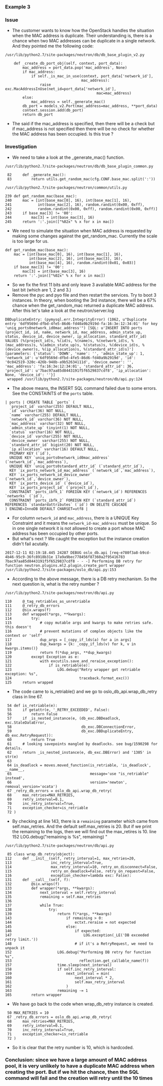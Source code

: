 ### Example 3
### Issue
* The customer wants to know how the OpenStack handles the situation when the MAC address is duplicate. Their understanding is, there is a chance when two MAC addresses can be duplicate in a single network. And they pointed me the following code:
~~~
/usr/lib/python2.7/site-packages/neutron/db/db_base_plugin_v2.py

    def _create_db_port_obj(self, context, port_data):
        mac_address = port_data.pop('mac_address', None)
        if mac_address:
            if self._is_mac_in_use(context, port_data['network_id'],
                                   mac_address):
                raise exc.MacAddressInUse(net_id=port_data['network_id'],
                                          mac=mac_address)
        else:
            mac_address = self._generate_mac()
        db_port = models_v2.Port(mac_address=mac_address, **port_data)
        context.session.add(db_port)
        return db_port
~~~
* The said if the mac_address is specified, then there will be a check but if mac_address is not specified then there will be no check for whether the MAC address has been occupied. Is this true ?
### Investigation
* We need to take a look at the _generate_mac() function.
~~~
/usr/lib/python2.7/site-packages/neutron/db/db_base_plugin_common.py

 82     def _generate_mac():
 83         return utils.get_random_mac(cfg.CONF.base_mac.split(':'))
~~~
~~~
/usr/lib/python2.7/site-packages/neutron/common/utils.py

239 def get_random_mac(base_mac):
240     mac = [int(base_mac[0], 16), int(base_mac[1], 16),
241            int(base_mac[2], 16), random.randint(0x00, 0xff),
242            random.randint(0x00, 0xff), random.randint(0x00, 0xff)]
243     if base_mac[3] != '00':
244         mac[3] = int(base_mac[3], 16)
245     return ':'.join(["%02x" % x for x in mac])
~~~
* We need to simulate the situation when MAC address is requested by making some changes against the get_random_mac. Currently the scale is too large for us.
~~~
def get_random_mac(base_mac):
    mac = [int(base_mac[0], 16), int(base_mac[1], 16),
           int(base_mac[2], 16), int(base_mac[3], 16),
           int(base_mac[4], 16), random.randint(0x01, 0x03)]
    if base_mac[3] != '00':
        mac[3] = int(base_mac[3], 16)
    return ':'.join(["%02x" % x for x in mac])
~~~
* So we fix the first 11 bits and only leave 3 available MAC address for the last bit (which are 1, 2 and 3.)
* Remove the pyc and pyo file and then restart the services. Try to boot 3 instances. In theory, when booting the 3rd instance, there will be a 67% chance when the get_random_mac returned a duplicate MAC address. After this let's take a look at the neutron/server.log

~~~
DBDuplicateEntry: (pymysql.err.IntegrityError) (1062, u"Duplicate entry '6df9569d-dfbd-4fe5-86d6-fd40a9b2919d-fa:16:3e:12:34:01' for key 'uniq_ports0network_id0mac_address'") [SQL: u'INSERT INTO ports (project_id, id, name, network_id, mac_address, admin_state_up, status, device_id, device_owner, ip_allocation, standard_attr_id) VALUES (%(project_id)s, %(id)s, %(name)s, %(network_id)s, %(mac_address)s, %(admin_state_up)s, %(status)s, %(device_id)s, %(device_owner)s, %(ip_allocation)s, %(standard_attr_id)s)'] [parameters: {'status': 'DOWN', 'name': '', 'admin_state_up': 1, 'network_id': u'6df9569d-dfbd-4fe5-86d6-fd40a9b2919d', 'id': '0c042519-320c-426b-948b-a9b52634111d', 'device_owner': '', 'mac_address': 'fa:16:3e:12:34:01', 'standard_attr_id': 36, 'project_id': u'7bac97aa85d8443191f5f6529837cdf8', 'ip_allocation': None, 'device_id': ''}]
 wrapped /usr/lib/python2.7/site-packages/neutron/db/api.py:124
~~~
* The above means, the INSERT SQL command failed due to some errors. See the CONSTAINTS of the `ports` table.
~~~
| ports | CREATE TABLE `ports` (
  `project_id` varchar(255) DEFAULT NULL,
  `id` varchar(36) NOT NULL,
  `name` varchar(255) DEFAULT NULL,
  `network_id` varchar(36) NOT NULL,
  `mac_address` varchar(32) NOT NULL,
  `admin_state_up` tinyint(1) NOT NULL,
  `status` varchar(16) NOT NULL,
  `device_id` varchar(255) NOT NULL,
  `device_owner` varchar(255) NOT NULL,
  `standard_attr_id` bigint(20) NOT NULL,
  `ip_allocation` varchar(16) DEFAULT NULL,
  PRIMARY KEY (`id`),
  UNIQUE KEY `uniq_ports0network_id0mac_address` (`network_id`,`mac_address`),
  UNIQUE KEY `uniq_ports0standard_attr_id` (`standard_attr_id`),
  KEY `ix_ports_network_id_mac_address` (`network_id`,`mac_address`),
  KEY `ix_ports_network_id_device_owner` (`network_id`,`device_owner`),
  KEY `ix_ports_device_id` (`device_id`),
  KEY `ix_ports_project_id` (`project_id`),
  CONSTRAINT `ports_ibfk_1` FOREIGN KEY (`network_id`) REFERENCES `networks` (`id`),
  CONSTRAINT `ports_ibfk_2` FOREIGN KEY (`standard_attr_id`) REFERENCES `standardattributes` (`id`) ON DELETE CASCADE
) ENGINE=InnoDB DEFAULT CHARSET=utf8 |
~~~ 
* For column `network_id` and `mac_address`, there is a UNIQUE Key Constraint and it means the `network_id-mac_address` must be unique. So in one single network it is not allowed to create a port whose MAC address has been occupied by other ports.
* But what's next ? We caught the exception but the instance creation didn't fail acutally.
~~~
2017-12-11 02:19:18.445 24287 DEBUG oslo_db.api [req-e780f3a8-b9cd-4b46-95c9-36fc8918b31e 17a9a9bec778456f87360a2f95416783 7bac97aa85d8443191f5f6529837cdf8 - - -] Performing DB retry for function neutron.plugins.ml2.plugin.create_port wrapper /usr/lib/python2.7/site-packages/oslo_db/api.py:153
~~~
* According to the above message, there is a DB retry mechanism. So the next question is, what is the retry number ?
~~~
/usr/lib/python2.7/site-packages/neutron/db/api.py

110     @_tag_retriables_as_unretriable
111     @_retry_db_errors
112     @six.wraps(f)
113     def wrapped(*args, **kwargs):
114         try:
115             # copy mutable args and kwargs to make retries safe. this doesn't
116             # prevent mutations of complex objects like the context or 'self'
117             dup_args = [_copy_if_lds(a) for a in args]
118             dup_kwargs = {k: _copy_if_lds(v) for k, v in kwargs.items()}
119             return f(*dup_args, **dup_kwargs)
120         except Exception as e:
121             with excutils.save_and_reraise_exception():
122                 if is_retriable(e):
123                     LOG.debug("Retry wrapper got retriable exception: %s",
124                               traceback.format_exc())
125     return wrapped
~~~
* The code came to is_retriable() and we go to oslo_db_api.wrap_db_retry class in line 67.
~~~
 54 def is_retriable(e):
 55     if getattr(e, '_RETRY_EXCEEDED', False):
 56         return False
 57     if _is_nested_instance(e, (db_exc.DBDeadlock, exc.StaleDataError,
 58                                db_exc.DBConnectionError,
 59                                db_exc.DBDuplicateEntry, db_exc.RetryRequest)):
 60         return True
 61     # looking savepoints mangled by deadlocks. see bug/1590298 for details.
 62     return _is_nested_instance(e, db_exc.DBError) and '1305' in str(e)
 63 
 64 is_deadlock = moves.moved_function(is_retriable, 'is_deadlock', __name__,
 65                                    message='use "is_retriable" instead',
 66                                    version='newton', removal_version='ocata')
 67 _retry_db_errors = oslo_db_api.wrap_db_retry(
 68     max_retries=MAX_RETRIES,
 69     retry_interval=0.1,
 70     inc_retry_interval=True,
 71     exception_checker=is_retriable
 72 )
~~~
* By checking at line 143, there is a `remaining` parameter which came from self.max_retries. And the default self.max_retries is 20. But if we print the remaining to the logs, then we will find out the max_retires is 10. line 152 LOG.debug("remaining is %s", remaining)
"
~~~
/usr/lib/python2.7/site-packages/neutron/db/api.py

 85 class wrap_db_retry(object):
112     def __init__(self, retry_interval=1, max_retries=20,
113                  inc_retry_interval=True,
114                  max_retry_interval=10, retry_on_disconnect=False,
115                  retry_on_deadlock=False, retry_on_request=False,
116                  exception_checker=lambda exc: False):
131     def __call__(self, f):
132         @six.wraps(f)
133         def wrapper(*args, **kwargs):
134             next_interval = self.retry_interval
135             remaining = self.max_retries
136 
137             while True:
138                 try:
139                     return f(*args, **kwargs)
143                         if remaining > 0:
144                             ectxt.reraise = not expected
145                         else:
146                             if expected:
147                                 LOG.exception(_LE('DB exceeded retry limit.'))
148                             # if it's a RetryRequest, we need to unpack it
152                     LOG.debug("Performing DB retry for function %s",
153                               reflection.get_callable_name(f))
157                     time.sleep(next_interval)
158                     if self.inc_retry_interval:
159                         next_interval = min(
160                             next_interval * 2,
161                             self.max_retry_interval
162                         )
163                     remaining -= 1
165         return wrapper
~~~
* We have go back to the code when wrap_db_retry instance is created. 
~~~
 50 MAX_RETRIES = 10
 67 _retry_db_errors = oslo_db_api.wrap_db_retry(
 68     max_retries=MAX_RETRIES,
 69     retry_interval=0.1,
 70     inc_retry_interval=True,
 71     exception_checker=is_retriable
 72 )
~~~
* So it is clear that the retry number is 10, which is hardcoded.
### Conclusion: since we have a large amount of MAC address pool, it is very unlikely to have a duplicate MAC address when creating the port. But if we hit the chance, then the SQL command will fail and the creation will retry until the 10 times


